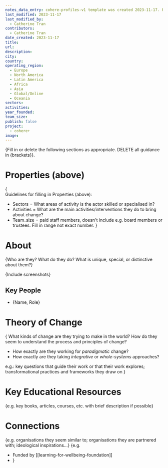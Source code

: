```yaml
---
notes_data_entry: cohere-profiles-v1 template was created 2023-11-17. Please do not edit the structure of this template. For future iterations of template, please create a new template (e.g. cohere-profiles-v2)
last_modified: 2023-11-17
last_modified_by:
  - Catherine Tran
contributors:
  - Catherine Tran
date_created: 2023-11-17
title: 
url: 
description: 
city: 
country: 
operating_region:
  - Europe
  - North America
  - Latin America
  - Africa
  - Asia
  - Global/Online
  - Oceania
sectors: 
activities: 
year_founded: 
team_size: 
publish: false
project:
  - cohere+
image:
---
```

{Fill in or delete the following sections as appropriate. DELETE all guidance in {brackets}}.

# Properties (above)
{  
Guidelines for filling in Properties (above):
- Sectors = What areas of activity is the actor skilled or specialised in?
- Activities = What are the main activities/interventions they do to bring about change?
- Team_size = paid staff members, doesn't include e.g. board members or trustees. Fill in range not exact number.
}

# About

{Who are they? What do they do? What is unique, special, or distinctive about them?}

{Include screenshots}

## Key People

- {Name, Role}

# Theory of Change

{ What kinds of change are they trying to make in the world? How do they seem to understand the process and principles of change?

- How exactly are they working for *paradigmatic* change?
- How exactly are they taking *integrative* or *whole-systems* approaches?

e.g.: key questions that guide their work or that their work explores; transformational practices and frameworks they draw on }

# Key Educational Resources

{e.g. key books, articles, courses, etc. with brief description if possible}

# Connections

{e.g. organisations they seem similar to; organisations they are partnered with; ideological inspirations...}
{e.g. 
- Funded by [[learning-for-wellbeing-foundation]]
- }



